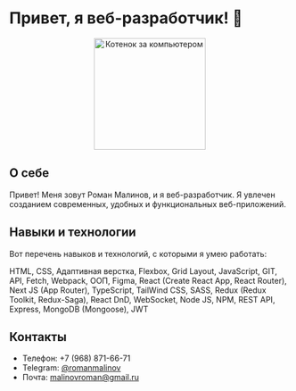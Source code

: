 # Привет, я веб-разработчик! 👋

<div align="center">
  <img src="https://media.giphy.com/media/3oKIPnAiaMCws8nOsE/giphy.gif" width="200" alt="Котенок за компьютером">
</div>

## О себе

Привет! Меня зовут Роман Малинов, и я веб-разработчик. Я увлечен созданием современных, удобных и функциональных веб-приложений.

## Навыки и технологии

Вот перечень навыков и технологий, с которыми я умею работать:

HTML, CSS, Адаптивная верстка, Flexbox, Grid Layout, JavaScript, GIT, API, Fetch, Webpack, ООП, Figma, React (Create React App, React Router), Next JS (App Router), TypeScript, TailWind CSS, SASS, Redux (Redux Toolkit, Redux-Saga), React DnD, WebSocket, Node JS, NPM, REST API, Express, MongoDB (Mongoose), JWT

## Контакты

- Телефон: +7 (968) 871-66-71
- Telegram: [@romanmalinov](https://t.me/romanmalinov)
- Почта: [malinovroman@gmail.ru](mailto:malinovroman@gmail.ru)

